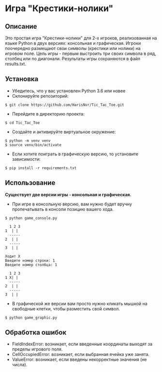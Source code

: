 # Игра "Крестики-нолики"

## Описание

Это простая игра "Крестики-нолики" для 2-х игроков, реализованная на языке Python в двух версиях: консольная и графическая. Игроки поочередно размещают свои символы (крестики или нолики) на игровом поле. Цель игры - первым выстроить три своих символа в ряд, столбец или по диагонали. Результаты игры сохраняются в файл results.txt.

## Установка
- Убедитесь, что у вас установлен Python 3.6 или новее
- Склонируйте репозиторий:
```
$ git clone https://github.com/HarisNvr/Tic_Tac_Toe.git
```
- Перейдите в директорию проекта:
```
$ cd Tic_Tac_Toe
```
- Создайте и активируйте виртуальное окружение:
```
$ python -m venv venv
$ source venv/bin/activate
```
- Если хотите поиграть в графическую версию, то установите зависимости:
```
$ pip install -r requirements.txt
```

## Использование

**Существует две версии игры - консольная и графическая.**

- При игре в консольную версию, вам нужно будет вручну пропечатывать в консоли позицию вашего хода.
```
$ python game_console.py
```
```
  1 2 3
1  | | 
  -----
2  | | 
  -----
3  | | 

Ходит X
Введите номер строки: 1
Введите номер столбца: 1

  1 2 3
1 X| | 
  -----
2  | | 
  -----
3  | | 
```

- В графической же версии вам просто нужно кликать мышкой на свободные клетки, чтобы разместить свой символ.
```
$ python game_graphic.py
```

## Обработка ошибок

- FieldIndexError: возникает, если введенные координаты выходят за пределы игрового поля.
- CellOccupiedError: возникает, если выбранная ячейка уже занята.
- ValueError: возникает, если введены некорректные значения (не числа).

